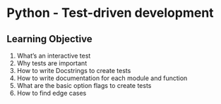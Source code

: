 # Python - Test-driven development

## Learning Objective
1. What’s an interactive test
2. Why tests are important
3. How to write Docstrings to create tests
4. How to write documentation for each module and function
5. What are the basic option flags to create tests
6. How to find edge cases
